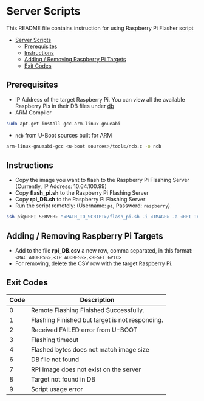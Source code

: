 # Server Scripts
This README file contains instruction for using Raspberry Pi Flasher script
- [Server Scripts](#server-scripts)
  - [Prerequisites](#prerequisites)
  - [Instructions](#instructions)
  - [Adding / Removing Raspberry Pi Targets](#adding--removing-raspberry-pi-targets)
  - [Exit Codes](#exit-codes)

## Prerequisites

* IP Address of the target Raspberry Pi.
  You can view all the available Raspberry Pis in their DB files under [db](db/)
* ARM Compiler

```bash
sudo apt-get install gcc-arm-linux-gnueabi
```

* `ncb` from U-Boot sources built for ARM

```bash
arm-linux-gnueabi-gcc <u-boot sources>/tools/ncb.c -o ncb
```

## Instructions

* Copy the image you want to flash to the Raspberry Pi Flashing Server (Currently, IP Address: 10.64.100.99)  
* Copy **flash_pi.sh** to the Raspberry Pi Flashing Server  
* Copy **rpi_DB.sh** to the Raspberry Pi Flashing Server  
* Run the script remotely:  (Username: `pi`, Password: `raspberry`)

```bash
ssh pi@<RPI SERVER> "<PATH_TO_SCRIPT>/flash_pi.sh -i <IMAGE> -a <RPI TARGET/TARGET>"
```

## Adding / Removing Raspberry Pi Targets

* Add to the file **rpi_DB.csv** a new row, comma separated, in this format:  
```<MAC ADDRESS>,<IP ADDRESS>,<RESET GPIO>```  
* For removing, delete the CSV row with the target Raspberry Pi.  

## Exit Codes

| Code    | Description
| --------|-----------
| 0       | Remote Flashing Finished Successfully.
| 1       | Flashing Finished but target is not responding.
| 2       | Received FAILED error from U-BOOT
| 3       | Flashing timeout
| 4       | Flashed bytes does not match image size
| 6       | DB file not found
| 7       | RPI Image does not exist on the server
| 8       | Target not found in DB
| 9       | Script usage error